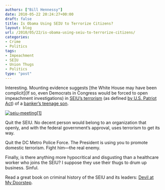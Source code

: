 ```yaml
---
authors: ["Bill Hennessy"]
date: 2010-05-22 20:24:27+00:00
draft: false
title: Is Obama Using SEIU to Terrorize Citizens?
layout: blog
url: /2010/05/22/is-obama-using-seiu-to-terrorize-citizens/
categories:
- Crime
- Politics
tags:
- Impeachment
- SEIU
- Union Thugs
- Politics
type: "post"
---
```


Interesting. Mounting evidence suggests [the White House may have been complicit](If so, even Democrats in Congress would be forced to open impeachment investigations) in [SEIU’s terrorism](https://www.foundingbloggers.com/wordpress/2010/05/is-president-obama-breaking-the-law/) (as defined [by U.S. Patriot Act](https://biggovernment.com/amarcus/2010/05/21/npa-seiu-terrorizes-child-breaks-laws-what-did-president-obama-know-and-when-did-he-know-it/#IDComment76532125)) of a [banker’s teenage son](https://www.purplepeoplebeaters.com/?p=853).

 

[![seiu-meeting[1]](https://hennessysview.com/wp-content/uploads/2010/05/seiumeeting1.jpg)
](https://cart.bookmasters.com/marktplc/cart.php?buy=9780984145706P&pub=51900)

 

Quit the SEIU. No decent person would belong to an organization that openly, and with the federal government’s approval, uses terrorism to get its way.

 

Quit the DC Metro Police Force. The President is using you to promote domestic terrorism. Fight him—the real enemy.

 

Finally, is there anything more hypocritical and disgusting than a healthcare worker who joins the SEIU? I suppose they use their thugs to drum up business. Sinful. 

 

Read a great book on criminal history of the SEIU and its leaders: [Devil at My Doorstep](https://cart.bookmasters.com/marktplc/cart.php?buy=9780984145706P&pub=51900).
